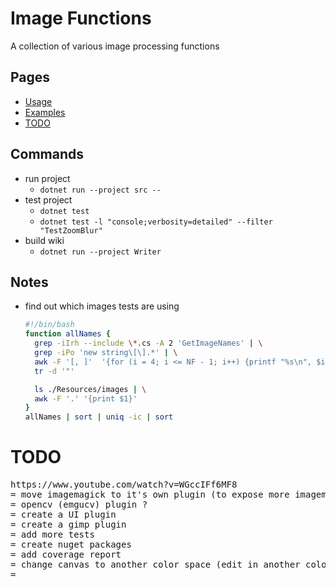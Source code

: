 # Image Functions #
A collection of various image processing functions

## Pages ##
* [Usage](../../wiki/usage)
* [Examples](../../wiki/examples)
* [TODO](../../wiki/todo)

## Commands ##
* run project
  * ```dotnet run --project src --```
* test project
  * ```dotnet test```
  * ```dotnet test -l "console;verbosity=detailed" --filter "TestZoomBlur"```
* build wiki
  * ```dotnet run --project Writer```

## Notes ##
* find out which images tests are using
  ```bash
  #!/bin/bash
  function allNames {
  	grep -iIrh --include \*.cs -A 2 'GetImageNames' | \
  	grep -iPo 'new string\[\].*' | \
  	awk -F '[, ]'  '{for (i = 4; i <= NF - 1; i++) {printf "%s\n", $i};}' | \
  	tr -d '"'

  	ls ./Resources/images | \
  	awk -F '.' '{print $1}'
  }
  allNames | sort | uniq -ic | sort
  ```


# TODO #
<pre>
https://www.youtube.com/watch?v=WGccIFf6MF8
= move imagemagick to it's own plugin (to expose more imagemagick stuff)
= opencv (emgucv) plugin ?
= create a UI plugin
= create a gimp plugin
= add more tests
= create nuget packages
= add coverage report
= change canvas to another color space (edit in another color space)
=
</pre>